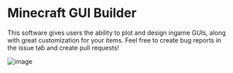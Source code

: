 # Minecraft GUI Builder

This software gives users the ability to plot and design ingame GUIs, along with great customization for your items.
Feel free to create bug reports in the issue tab and create pull requests!

![image](https://user-images.githubusercontent.com/38674879/116750463-1e30cc80-a9c8-11eb-9c3d-af5e89838407.png)
